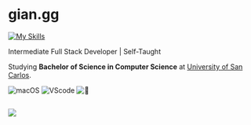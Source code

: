 # gian.gg
[![My Skills](https://skillicons.dev/icons?i=html,css,js,mongo,express,react,nodejs,tailwindcss,bootstrap,php,mysql,arduino,python,c,figma,git,postman)](https://skillicons.dev)


Intermediate Full Stack Developer | Self-Taught

Studying __Bachelor of Science in Computer Science__ at [University of San Carlos](https://www.facebook.com/usccebu).

![macOS](https://img.shields.io/badge/Mac_OS--white) ![VScode](https://img.shields.io/badge/VS_Code-VS-blue) ![🦉](https://img.shields.io/badge/Night_Owl-🦉-lightgray)

##

![](https://discord.c99.nl/widget/theme-4/695491063946674236.png)
